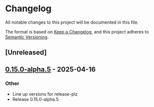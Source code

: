# Changelog

All notable changes to this project will be documented in this file.

The format is based on [Keep a Changelog](https://keepachangelog.com/en/1.0.0/),
and this project adheres to [Semantic Versioning](https://semver.org/spec/v2.0.0.html).

## [Unreleased]

## [0.15.0-alpha.5](https://github.com/ralfbiedert/interoptopus/compare/interoptopus_backend_c-v0.15.0-alpha.4...interoptopus_backend_c-v0.15.0-alpha.5) - 2025-04-16

### Other

- Line up versions for release-plz
- Release 0.15.0-alpha.5
